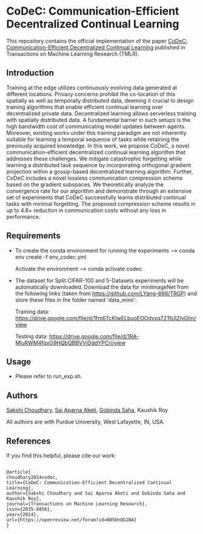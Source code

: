 # CoDeC: Communication-Efficient Decentralized Continual Learning
This repository contains the official implementation of the paper [CoDeC: Communication-Efficient Decentralized Continual Learning](https://openreview.net/pdf?id=N05OnQG1BA) published in Transactions on Machine Learning Research (TMLR).
## Introduction
Training at the edge utilizes continuously evolving data generated at different locations. Privacy concerns prohibit the co-location of this spatially as well as temporally distributed data, deeming it crucial to design training algorithms that enable efficient continual learning over decentralized private data. Decentralized learning allows serverless training with spatially distributed data. A fundamental barrier in such setups is the high bandwidth cost of communicating model updates between agents. Moreover, existing works under this training paradigm are not inherently suitable for learning a temporal sequence of tasks while retaining the previously acquired knowledge. In this work, we propose CoDeC, a novel communication-efficient decentralized continual learning algorithm that addresses these challenges. We mitigate catastrophic forgetting while learning a distributed task sequence by incorporating orthogonal gradient projection within a gossip-based decentralized learning algorithm. Further, CoDeC includes a novel lossless communication compression scheme based on the gradient subspaces. We theoretically analyze the convergence rate for our algorithm and demonstrate through an extensive set of experiments that CoDeC successfully learns distributed continual tasks with minimal forgetting. The proposed compression scheme results in up to 4.8× reduction in communication costs without any loss in performance.


## Requirements
- To create the conda environment for running the experiments --> conda env create -f env_codec.yml

   Activate the environment --> conda activate codec

- The dataset for Split CIFAR-100 and 5-Datasets experiments will be automatically downloaded. Download the data for miniImageNet from the following links (taken from https://github.com/LYang-666/TRGP) and store these files in the folder named 'data_minii': 

   Training data: https://drive.google.com/file/d/1fm6TcKIwELbuoEOOdvxq72TtUlZlvGIm/view

  Testing data: https://drive.google.com/file/d/1RA-MluRWM4fqxG9HQbQBBVVjDddYPCri/view

## Usage
- Please refer to run_exp.sh.

## Authors
[Sakshi Choudhary](https://github.com/Sakshi09Ch), [Sai Aparna Aketi](https://github.com/aparna-aketi), [Gobinda Saha](https://github.com/sahagobinda), Kaushik Roy

All authors are with Purdue University, West Lafayette, IN, USA.

## References

If you find this helpful, please cite our work:

```

@article{
choudhary2024codec,
title={CoDeC: Communication-Efficient Decentralized Continual Learning},
author={Sakshi Choudhary and Sai Aparna Aketi and Gobinda Saha and Kaushik Roy},
journal={Transactions on Machine Learning Research},
issn={2835-8856},
year={2024},
url={https://openreview.net/forum?id=N05OnQG1BA}
}
```
